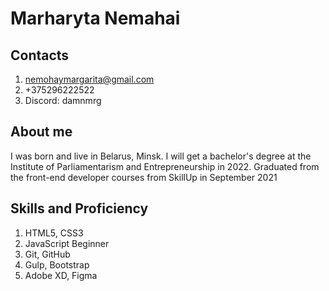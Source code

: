 # Marharyta Nemahai

## Contacts
1. nemohaymargarita@gmail.com
2. +375296222522
3. Discord: damnmrg

## About me
I was born and live in Belarus, Minsk. I will get a bachelor's degree at the Institute of Parliamentarism and Entrepreneurship in 2022. Graduated from the front-end developer courses from SkillUp in September 2021

## Skills and Proficiency
1. HTML5, CSS3
2. JavaScript Beginner
3. Git, GitHub
4. Gulp, Bootstrap
5. Adobe XD, Figma
